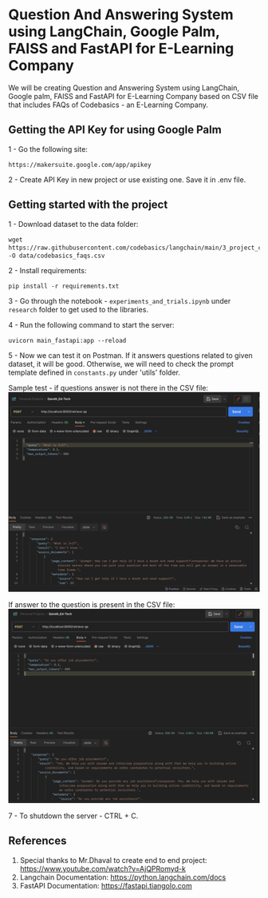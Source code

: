 # Question And Answering System using LangChain, Google Palm, FAISS and FastAPI for E-Learning Company

We will be creating Question and Answering System using LangChain, Google palm, FAISS and FastAPI for E-Learning Company based on CSV file that includes FAQs of Codebasics - an E-Learning Company.

## Getting the API Key for using Google Palm

1 - Go the following site:

```
https://makersuite.google.com/app/apikey
```

2 - Create API Key in new project or use existing one. Save it in .env file.

## Getting started with the project

1 - Download dataset to the data folder:

```
wget https://raw.githubusercontent.com/codebasics/langchain/main/3_project_codebasics_q_and_a/codebasics_faqs.csv -O data/codebasics_faqs.csv
```

2 - Install requirements:

```
pip install -r requirements.txt
```

3 - Go through the notebook - `experiments_and_trials.ipynb` under `research` folder to get used to the libraries.

4 - Run the following command to start the server:

```
uvicorn main_fastapi:app --reload
```

5 - Now we can test it on Postman. If it answers questions related to given dataset, it will be good. Otherwise, we will need to check the prompt template defined in `constants.py` under 'utils' folder.

Sample test - if questions answer is not there in the CSV file:
![Test 1](https://github.com/di37/langchain-palm-in-ed-tech/blob/main/screenshots/Screenshot_1.png?raw=true)

If answer to the question is present in the CSV file:
![Test 2](https://github.com/di37/langchain-palm-in-ed-tech/blob/main/screenshots/Screenshot_2.png?raw=true)

7 - To shutdown the server - CTRL + C.

## References

1. Special thanks to Mr.Dhaval to create end to end project: https://www.youtube.com/watch?v=AjQPRomyd-k
2. Langchain Documentation: https://python.langchain.com/docs
3. FastAPI Documentation: https://fastapi.tiangolo.com
